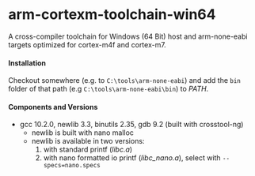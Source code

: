 # arm-cortexm-toolchain-win64
A cross-compiler toolchain for Windows (64 Bit) host and arm-none-eabi targets optimized for cortex-m4f and cortex-m7.

#### Installation
Checkout somewhere (e.g. to `C:\tools\arm-none-eabi`) and add the `bin` folder of that path (e.g `C:\tools\arm-none-eabi\bin`) to *PATH*.

#### Components and Versions
* gcc 10.2.0, newlib 3.3, binutils 2.35, gdb 9.2 (built with crosstool-ng)
  * newlib is built with nano malloc
  * newlib is available in two versions:
    1. with standard printf (*libc.a*)
    1. with nano formatted io printf (*libc_nano.a*), select with `--specs=nano.specs`
